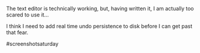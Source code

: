 The text editor is technically working, but, having written it, I am actually too scared to use it...

I think I need to add real time undo persistence to disk before I can get past that fear.

#screenshotsaturday 